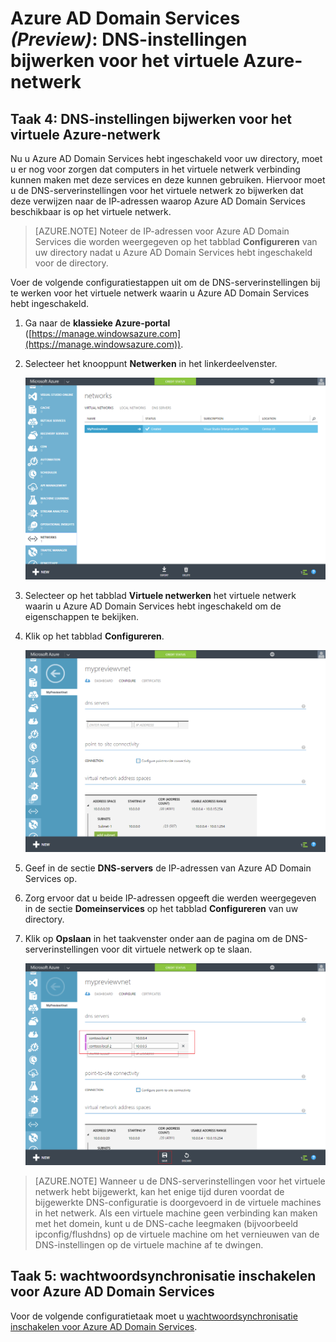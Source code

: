 <properties
    pageTitle="Azure AD Domain Services: DNS-instellingen bijwerken voor het virtuele Azure-netwerk | Microsoft Azure"
    description="Aan de slag met Azure Active Directory Domain Services (Preview)"
    services="active-directory-ds"
    documentationCenter=""
    authors="mahesh-unnikrishnan"
    manager="stevenpo"
    editor="curtand"/>

<tags
    ms.service="active-directory-ds"
    ms.workload="identity"
    ms.tgt_pltfrm="na"
    ms.devlang="na"
    ms.topic="get-started-article"
    ms.date="04/25/2016"
    ms.author="maheshu"/>

# Azure AD Domain Services *(Preview)*: DNS-instellingen bijwerken voor het virtuele Azure-netwerk

## Taak 4: DNS-instellingen bijwerken voor het virtuele Azure-netwerk
Nu u Azure AD Domain Services hebt ingeschakeld voor uw directory, moet u er nog voor zorgen dat computers in het virtuele netwerk verbinding kunnen maken met deze services en deze kunnen gebruiken. Hiervoor moet u de DNS-serverinstellingen voor het virtuele netwerk zo bijwerken dat deze verwijzen naar de IP-adressen waarop Azure AD Domain Services beschikbaar is op het virtuele netwerk.

> [AZURE.NOTE] Noteer de IP-adressen voor Azure AD Domain Services die worden weergegeven op het tabblad **Configureren** van uw directory nadat u Azure AD Domain Services hebt ingeschakeld voor de directory.

Voer de volgende configuratiestappen uit om de DNS-serverinstellingen bij te werken voor het virtuele netwerk waarin u Azure AD Domain Services hebt ingeschakeld.

1. Ga naar de **klassieke Azure-portal** ([https://manage.windowsazure.com](https://manage.windowsazure.com)).

2. Selecteer het knooppunt **Netwerken** in het linkerdeelvenster.

    ![Knooppunt Virtuele netwerken](./media/active-directory-domain-services-getting-started/virtual-network-select.png)

3. Selecteer op het tabblad **Virtuele netwerken** het virtuele netwerk waarin u Azure AD Domain Services hebt ingeschakeld om de eigenschappen te bekijken.

4. Klik op het tabblad **Configureren**.

    ![Knooppunt Virtuele netwerken](./media/active-directory-domain-services-getting-started/virtual-network-configure-tab.png)

5. Geef in de sectie **DNS-servers** de IP-adressen van Azure AD Domain Services op.

6. Zorg ervoor dat u beide IP-adressen opgeeft die werden weergegeven in de sectie **Domeinservices** op het tabblad **Configureren** van uw directory.

7. Klik op **Opslaan** in het taakvenster onder aan de pagina om de DNS-serverinstellingen voor dit virtuele netwerk op te slaan.

   ![De DNS-serverinstellingen bijwerken voor het virtuele netwerk](./media/active-directory-domain-services-getting-started/update-dns.png)

> [AZURE.NOTE] Wanneer u de DNS-serverinstellingen voor het virtuele netwerk hebt bijgewerkt, kan het enige tijd duren voordat de bijgewerkte DNS-configuratie is doorgevoerd in de virtuele machines in het netwerk. Als een virtuele machine geen verbinding kan maken met het domein, kunt u de DNS-cache leegmaken (bijvoorbeeld ipconfig/flushdns) op de virtuele machine om het vernieuwen van de DNS-instellingen op de virtuele machine af te dwingen.


## Taak 5: wachtwoordsynchronisatie inschakelen voor Azure AD Domain Services
Voor de volgende configuratietaak moet u [wachtwoordsynchronisatie inschakelen voor Azure AD Domain Services](active-directory-ds-getting-started-password-sync.md).



<!--HONumber=Jun16_HO2-->


